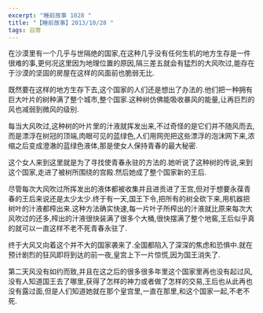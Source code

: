 ```yaml
---
excerpt: "睡前故事 1028 "
title: "【睡前故事】2013/10/28 "
tags: 日常
---
```


在沙漠里有一个几乎与世隔绝的国家,在这种几乎没有任何生机的地方生存是一件很难的事,更何况这里因为地理位置的原因,隔三差五就会有猛烈的大风吹过,能存在于沙漠的坚固的房屋在这样的风面前也脆弱无比.

既然要在这样的地方生存下去,这个国家的人们还是想出了办法的.他们把一种拥有巨大叶片的树种满了整个城市,整个国家.这种树仿佛能吸收暴风的能量,让再巨烈的风也减弱到微风的级别.

每当大风吹过,这种树的叶片里的汁液就挥发出来,不过奇怪的是它们并不随风而去,而是漂浮在树冠的顶端,肉眼可见的蓝绿色,人们用网兜把这些漂浮的泡沫网下来,浓缩之后变成澄澈的蓝绿色液体,那是使女人保持青春的最大秘密.

这个女人来到这里就是为了寻找使青春永驻的方法的.她听说了这种树的传说,来到这个国家,走进了被树所围绕的宫殿.然后她成了整个国家新的王后.

尽管每次大风吹过所挥发出的液体都被收集并且进贡进了王宫,但对于想要永葆青春的王后来说还是太少太少.终于有一天,国王下令,把所有的树全砍下来,用机器把树叶的汁液都榨出来.这种方法确实快速,每一片叶子所榨出的汁液就比原来每次大风吹过的还多,榨出的汁液很快装满了很多个大桶,很快摆满了整个地窖,王后似乎真的就可以一直这样不老不死青春永驻了.

终于大风又向着这个并不大的国家袭来了.全国都陷入了深深的焦虑和恐惧中.就在预计剧烈的狂风即将到达的前一夜,皇宫上下一片惊慌,因为国王消失了.

第二天风没有如约而致,并且在这之后的很多很多年里这个国家里再也没有起过风,没有人知道国王去了哪里,获得了怎样的神力或者做了怎样的交易,王后也从此再也没有露过面,但是人们知道她就在那个皇宫里,一直在那里,和这个国家一起,不老不死.
